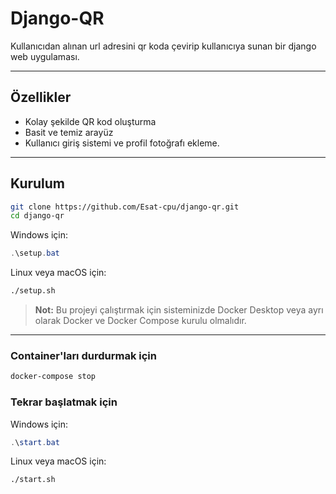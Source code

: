 # Django-QR

Kullanıcıdan alınan url adresini qr koda çevirip kullanıcıya sunan bir django web uygulaması.

---

## Özellikler

- Kolay şekilde QR kod oluşturma
- Basit ve temiz arayüz
- Kullanıcı giriş sistemi ve profil fotoğrafı ekleme.

---

## Kurulum

```bash
git clone https://github.com/Esat-cpu/django-qr.git
cd django-qr
```

Windows için:
```powershell
.\setup.bat
```

Linux veya macOS için:
```bash
./setup.sh
```
> **Not:** Bu projeyi çalıştırmak için sisteminizde Docker Desktop veya ayrı olarak Docker ve Docker Compose kurulu olmalıdır.

---

### Container'ları durdurmak için
```bash
docker-compose stop
```

### Tekrar başlatmak için
Windows için:
```powershell
.\start.bat
```
Linux veya macOS için:
```bash
./start.sh
```
